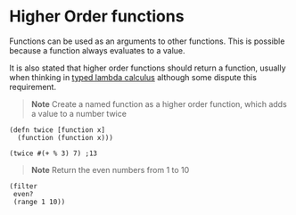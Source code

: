 # Higher Order functions

Functions can be used as an arguments to other functions.  This is possible because a function always evaluates to a value.

It is also stated that higher order functions should return a function, usually when thinking in [typed lambda calculus](https://en.wikipedia.org/wiki/Typed_lambda_calculus) although some dispute this requirement.

> **Note** Create a named function as a higher order function, which adds a value to a number twice 

<!--sec data-title="Higher order function to add a number twice" data-id="answer001" data-collapse=true ces-->

```
(defn twice [function x]
  (function (function x)))

(twice #(+ % 3) 7) ;13
```
<!--endsec-->


> **Note** Return the even numbers from 1 to 10

<!--sec data-title="Return the even numbers between 1 and 10" data-id="answer002" data-collapse=true ces-->

```
(filter
 even?
 (range 1 10))

```

<!--endsec-->

